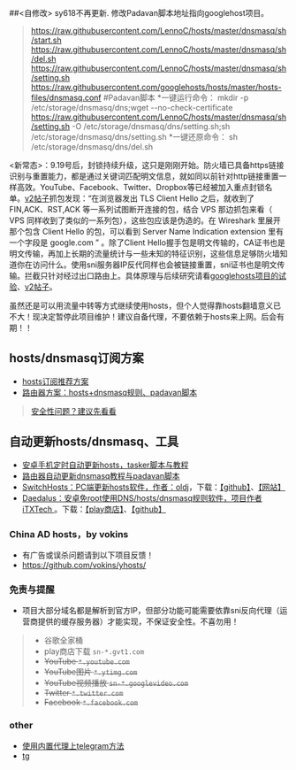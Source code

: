 ##<自修改>
sy618不再更新. 修改Padavan脚本地址指向googlehost项目。
>https://raw.githubusercontent.com/LennoC/hosts/master/dnsmasq/sh/start.sh
>https://raw.githubusercontent.com/LennoC/hosts/master/dnsmasq/sh/del.sh
>https://raw.githubusercontent.com/LennoC/hosts/master/dnsmasq/sh/setting.sh
>https://raw.githubusercontent.com/googlehosts/hosts/master/hosts-files/dnsmasq.conf
#Padavan脚本
*一键运行命令：
>mkdir -p /etc/storage/dnsmasq/dns;wget --no-check-certificate https://raw.githubusercontent.com/LennoC/hosts/master/dnsmasq/sh/setting.sh -O /etc/storage/dnsmasq/dns/setting.sh;sh /etc/storage/dnsmasq/dns/setting.sh
*一键还原命令：
>sh /etc/storage/dnsmasq/dns/del.sh

<新常态>：9.19号后，封锁持续升级，这只是刚刚开始。防火墙已具备https链接识别与重置能力，都是通过关键词匹配明文信息，就如同以前针对http链接重置一样高效。YouTube、Facebook、Twitter、Dropbox等已经被加入重点封锁名单。[v2帖子](https://www.v2ex.com/t/395195)抓包发现：“在浏览器发出 TLS Client Hello 之后，就收到了 FIN,ACK、RST,ACK 等一系列试图断开连接的包，结合 VPS 那边抓包来看（ VPS 同样收到了类似的一系列包），这些包应该是伪造的。在 Wireshark 里展开那个包含 Client Hello 的包，可以看到 Server Name Indication extension 里有一个字段是 google.com ” 。除了Client Hello握手包是明文传输的，CA证书也是明文传输，再加上长期的流量统计与一些未知的特征识别，这些信息足够防火墙知道你在访问什么。使用sni服务器IP反代同样也会被链接重置，sni证书也是明文传输。拦截只针对经过出口路由上。具体原理与后续研究请看[googlehosts项目的试验](https://github.com/googlehosts/hosts/issues/87)、[v2帖子](https://www.v2ex.com/t/395195)。

虽然还是可以用流量中转等方式继续使用hosts，但个人觉得靠hosts翻墙意义已不大！现决定暂停此项目维护！建议自备代理，不要依赖于hosts来上网。后会有期！！

## hosts/dnsmasq订阅方案
- [hosts订阅推荐方案](https://github.com/sy618/hosts/blob/master/md/hosts%E8%AE%A2%E9%98%85%E6%96%B9%E6%A1%88.md)
- [路由器方案：hosts+dnsmasq规则、padavan脚本](https://github.com/sy618/hosts/blob/master/dnsmasq/dnsmasq.md)
> [安全性问题？建议先看看](https://github.com/sy618/hosts/tree/master/dnsmasq/%E5%AE%89%E5%85%A8%E9%97%AE%E9%A2%98)

## 自动更新hosts/dnsmasq、工具
* [安卓手机定时自动更新hosts，tasker脚本与教程](https://github.com/sy618/hosts/tree/master/%E5%AE%89%E5%8D%93%E8%87%AA%E5%8A%A8%E6%9B%B4%E6%96%B0hosts)
* [路由器自动更新dnsmasq教程与padavan脚本](https://github.com/sy618/hosts/blob/master/dnsmasq/dnsmasq.md)
* [SwitchHosts：PC端更新hosts软件，作者：oldj](https://github.com/oldj/SwitchHosts/blob/master/README.md)，下载：[【github】](https://github.com/oldj/SwitchHosts/releases)、[【网站】](https://oldj.github.io/SwitchHosts)
* [Daedalus：安卓免root使用DNS/hosts/dnsmasq规则软件，项目作者iTXTech ](https://github.com/iTXTech/Daedalus)。下载：[【play商店】](https://play.google.com/store/apps/details?id=org.itxtech.daedalus)、[【github】](https://github.com/iTXTech/Daedalus/releases)

### China AD hosts，by vokins
* 有广告或误杀问题请到以下项目反馈！
* https://github.com/vokins/yhosts/

### 免责与提醒
* 项目大部分域名都是解析到官方IP，但部分功能可能需要依靠sni反向代理（运营商提供的缓存服务器）才能实现，不保证安全性。不喜勿用！
> - 谷歌全家桶
> - play商店下载 `sn-*.gvt1.com`
> - ~~YouTube `*.youtube.com`~~
> - ~~YouTube图片 `*.ytimg.com`~~
> - ~~YouTube视频播放 `sn-*.googlevideo.com`~~
> - ~~Twitter `*.twitter.com`~~
> - ~~Facebook `*.facebook.com`~~

### other
* [使用内置代理上telegram方法](https://github.com/sy618/hosts/blob/master/md/telegram.md)
* [tg](https://t.me/adfqhosts)

